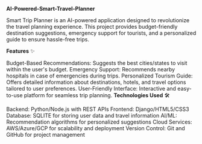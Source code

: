 **AI-Powered-Smart-Travel-Planner**

Smart Trip Planner is an AI-powered application designed to revolutionize the travel planning experience. This project provides budget-friendly destination suggestions, emergency support for tourists, and a personalized guide to ensure hassle-free trips.

**Features** ✨

Budget-Based Recommendations: Suggests the best cities/states to visit within the user's budget.
Emergency Support: Recommends nearby hospitals in case of emergencies during trips.
Personalized Tourism Guide: Offers detailed information about destinations, hotels, and travel options tailored to user preferences.
User-Friendly Interface: Interactive and easy-to-use platform for seamless trip planning.
**Technologies Used** 🛠️

Backend: Python/Node.js with REST APIs
Frontend: Django/HTML5/CSS3
Database: SQLITE for storing user data and travel information
AI/ML: Recommendation algorithms for personalized suggestions
Cloud Services: AWS/Azure/GCP for scalability and deployment
Version Control: Git and GitHub for project management

